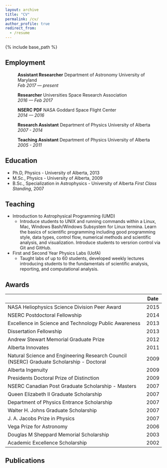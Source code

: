 ```yaml
---
layout: archive
title: "CV"
permalink: /cv/
author_profile: true
redirect_from:
  - /resume
---
```


{% include base_path %}

## Employment

<p style="margin-left: 40px">
<b>Assistant Researcher</b> Department of Astronomy University of Maryland
<br><i>Feb 2017 — present</i></p>

<p style="margin-left: 40px">
<b>Researcher</b> Universities Space  Research Association
<br><i>2016 — Feb 2017</i></p>

<p style="margin-left: 40px">
<b>NSERC PDF</b> NASA Goddard Space Flight Center
<br><i>2014 — 2016</i></p>

<p style="margin-left: 40px">
<b>Research Assistant</b> Department of Physics University of Alberta
<br><i>2007 - 2014</i></p>

<p style="margin-left: 40px">
<b>Teaching Assistant</b> Department of Physics University of Alberta
<br><i>2005 - 2011</i></p>

## Education

- Ph.D, Physics - University of Alberta, 2013
- M.Sc., Physics - University of Alberta, 2009
- B.Sc., Specialization in Astrophysics - University of Alberta _First Class Standing_, 2007

## Teaching

- Introduction to Astrophysical Programming (UMD)
  - Introduce students to UNIX and running commands within a Linux, Mac, Windows Bash/Windows Subsystem for Linux termina. Learn the basics of scientific programming including good programming style, data types, control flow, numerical methods and scientific analysis, and visualization. Introduce students to versrion control via Git and GitHub.
- First and Second Year Physics Labs (UofA)
  - Taught labs of up to 60 students, developed weekly lectures introducing students to the fundamentals of scientific analysis, reporting, and computational analysis.

## Awards

|                         | Date |
|-------------------------|------|
| NASA Heliophysics Science Division Peer Award | 2015 |
| NSERC Postdoctoral Fellowship | 2014 |
| Excellence in Science and Technology Public Awareness | 2013 |
| Dissertation Fellowship | 2013 |
| Andrew Stewart Memorial Graduate Prize | 2012 |
| Alberta Innovates | 2011 |
| Natural Science and Engineering Research Council (NSERC) Graduate Scholarship - Doctoral | 2009 |
| Alberta Ingenuity | 2009 |
| Presidents Doctoral Prize of Distinction | 2009 |
| NSERC Canadian Post Graduate Scholarship - Masters | 2007 |
| Queen Elizabeth II Graduate Scholarship | 2007 |
| Department of Physics Entrance Scholarship | 2007 |
| Walter H. Johns Graduate Scholarship | 2007 |
| J. A. Jacobs Prize in Physics | 2007  |
| Vega Prize for Astronomy | 2006 |
| Douglas M Sheppard Memorial Scholarship | 2003 |
| Academic Excellence Scholarship | 2002 |

## Publications
